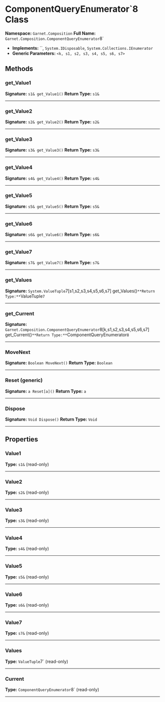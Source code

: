 # ComponentQueryEnumerator`8 Class

**Namespace:** `Garnet.Composition`
**Full Name:** `Garnet.Composition.ComponentQueryEnumerator`8`
- **Implements:** ``, `System.IDisposable`, `System.Collections.IEnumerator`
- **Generic Parameters:** `<k, s1, s2, s3, s4, s5, s6, s7>`

## Methods

### get_Value1

**Signature:** `s1& get_Value1()`
**Return Type:** `s1&`

---

### get_Value2

**Signature:** `s2& get_Value2()`
**Return Type:** `s2&`

---

### get_Value3

**Signature:** `s3& get_Value3()`
**Return Type:** `s3&`

---

### get_Value4

**Signature:** `s4& get_Value4()`
**Return Type:** `s4&`

---

### get_Value5

**Signature:** `s5& get_Value5()`
**Return Type:** `s5&`

---

### get_Value6

**Signature:** `s6& get_Value6()`
**Return Type:** `s6&`

---

### get_Value7

**Signature:** `s7& get_Value7()`
**Return Type:** `s7&`

---

### get_Values

**Signature:** `System.ValueTuple`7[s1,s2,s3,s4,s5,s6,s7] get_Values()`
**Return Type:** `ValueTuple`7`

---

### get_Current

**Signature:** `Garnet.Composition.ComponentQueryEnumerator`8[k,s1,s2,s3,s4,s5,s6,s7] get_Current()`
**Return Type:** `ComponentQueryEnumerator`8`

---

### MoveNext

**Signature:** `Boolean MoveNext()`
**Return Type:** `Boolean`

---

### Reset (generic)

**Signature:** `a Reset[a]()`
**Return Type:** `a`

---

### Dispose

**Signature:** `Void Dispose()`
**Return Type:** `Void`

---

## Properties

### Value1

**Type:** `s1&` (read-only)

---

### Value2

**Type:** `s2&` (read-only)

---

### Value3

**Type:** `s3&` (read-only)

---

### Value4

**Type:** `s4&` (read-only)

---

### Value5

**Type:** `s5&` (read-only)

---

### Value6

**Type:** `s6&` (read-only)

---

### Value7

**Type:** `s7&` (read-only)

---

### Values

**Type:** `ValueTuple`7` (read-only)

---

### Current

**Type:** `ComponentQueryEnumerator`8` (read-only)

---